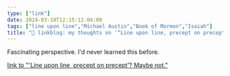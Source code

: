 ```yaml
---
type: ["link"]
date: 2024-03-18T12:15:12-04:00
tags: ["line upon line","Michael Austin","Book of Mormon","Isaiah"]
title: "🔗 linkblog: my thoughts on '“Line upon line, precept on precept”? Maybe not.'"
---
```

Fascinating perspective. I'd never learned this before.

[link to "'Line upon line, precept on precept’? Maybe not."](https://bycommonconsent.com/2024/03/18/line-upon-line-precept-on-precept-maybe-not/)
